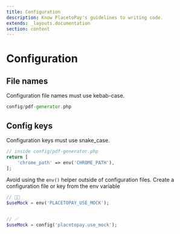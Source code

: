 ```yaml
---
title: Configuration
description: Know PlacetoPay's guidelines to writing code.
extends: _layouts.documentation
section: content
---
```


# Configuration

## File names

Configuration file names must use kebab-case.

```php
config/pdf-generator.php
```

## Config keys

Configuration keys must use snake_case.

```php
// inside config/pdf-generator.php
return [
    'chrome_path' => env('CHROME_PATH'),
];
```

Avoid using the `env()` helper outside of configuration files. Create a configuration file or key from the env variable

```php
// 👎🏻
$useMock = env('PLACETOPAY_USE_MOCK');


// ✅
$useMock = config('placetopay.use_mock');
```
